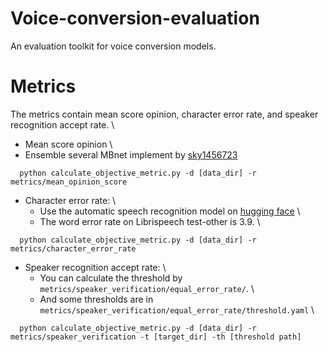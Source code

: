 # Voice-conversion-evaluation
An evaluation toolkit for voice conversion models.

# Metrics
The metrics contain mean score opinion, character error rate, and speaker recognition accept rate. \\
- Mean score opinion \\
 - Ensemble several MBnet implement by [sky1456723](https://github.com/sky1456723/Pytorch-MBNet)
```
  python calculate_objective_metric.py -d [data_dir] -r metrics/mean_opinion_score
```
- Character error rate: \\
  - Use the automatic speech recognition model on [hugging face](https://huggingface.co/facebook/wav2vec2-large-960h-lv60-self) \\
  - The word error rate on Librispeech test-other is 3.9. \\
```
  python calculate_objective_metric.py -d [data_dir] -r metrics/character_error_rate
```
- Speaker recognition accept rate: \\
  - You can calculate the threshold by ```metrics/speaker_verification/equal_error_rate/```. \\
  - And some thresholds are in ``` metrics/speaker_verification/equal_error_rate/threshold.yaml``` \\
```
  python calculate_objective_metric.py -d [data_dir] -r metrics/speaker_verification -t [target_dir] -th [threshold path]
```
